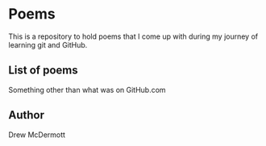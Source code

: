 # Poems

This is a repository to hold poems that I come up with during my journey of learning git and GitHub.

## List of poems
Something other than what was on GitHub.com

## Author

Drew McDermott
